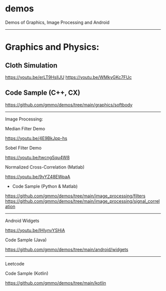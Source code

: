 # demos
Demos of Graphics, Image Processing and Android
_______________________________________________
# Graphics and Physics:

## Cloth Simulation

https://youtu.be/erLT9HsllJU
https://youtu.be/WMkyGKc7FUc

## Code Sample (C++, CX)
https://github.com/gmmo/demos/tree/main/graphics/softbody
_______________________________________________

Image Processing:

Median Filter Demo

https://youtu.be/4E9BkJpp-hs

Sobel Filter Demo

https://youtu.be/twcngSqu4W8

Normalized Cross-Correlation (Matlab)

https://youtu.be/9vYZ48EWpaA

* Code Sample (Python & Matlab)

https://github.com/gmmo/demos/tree/main/image_processing/filters
https://github.com/gmmo/demos/tree/main/image_processing/signal_correlation
_______________________________________________
Android Widgets

https://youtu.be/lHIynvYSHiA

Code Sample (Java)

https://github.com/gmmo/demos/tree/main/android/widgets
_______________________________________________
Leetcode

Code Sample (Kotlin)

https://github.com/gmmo/demos/tree/main/kotlin


